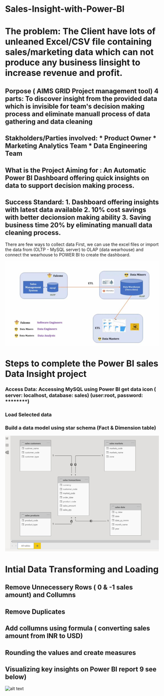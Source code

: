 # Sales-Insight-with-Power-BI
# The problem: The Client have lots of unleaned Excel/CSV file containing sales/marketing data which can not produce any business Iinsight to increase revenue and profit. 

## Porpose ( AIMS GRID Project management tool) 4 parts: To discover insight from the provided data which is invisible for team's decision making process and eliminate manuall process of data gathering and data cleaning

## Stakholders/Parties involved:  * Product Owner * Marketing Analytics Team * Data Engineering Team 

## What is the Project Aiming for : An Automatic Power BI Dashboard offering quick insights on data to support decision making process. 

## Success Standard: 1. Dashboard offering insights with latest data available 2. 10% cost savings with better decionsion making ability 3. Saving business time 20% by eliminating manuall data cleaning process. 

There are few ways to collect data First, we can use the excel files or import the data from (OLTP - MySQL server) to OLAP (data wearhouse) and connect the wearhouse to POWER BI to create the dashboard. 

![alt text](https://github.com/arsadyum/Sales-Insight-with-Power-BI/blob/main/Power%20BI%20project%20image%201.JPG)

# Steps to complete the Power BI sales Data Insight project 

### Access Data: Accessing MySQL using Power BI get data icon ( server: localhost, database: sales) (user:root, password: ********)
### Load Selected data 
### Build a data model using star schema (Fact & Dimension table) 

![alt text](https://github.com/arsadyum/Sales-Insight-with-Power-BI/blob/main/Star%20Scema%20data%20model.JPG)

# Intial Data Transforming and Loading
## Remove Unnecessery Rows ( 0 & -1 sales amount) and Collumns
## Remove Duplicates 
## Add collumns using formula ( converting sales amount from INR to USD) 
## Rounding the values and create measures 
## Visualizing key insights on Power BI report 9 see below) 


![alt text](https://github.com/arsadyum/Sales-Insight-with-SQL-and-Power-BI/blob/main/Star%20Scema%20data%20model.JPG)
